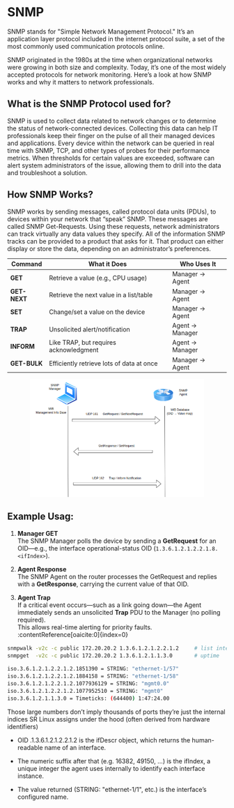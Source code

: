 # SNMP

SNMP stands for "Simple Network Management Protocol." It’s an application layer protocol included in the internet protocol suite, a set of the most commonly used communication protocols online.

SNMP originated in the 1980s at the time when organizational networks were growing in both size and complexity. Today, it’s one of the most widely accepted protocols for network monitoring. Here’s a look at how SNMP works and why it matters to network professionals.

## What is the SNMP Protocol used for?

SNMP is used to collect data related to network changes or to determine the status of network-connected devices. Collecting this data can help IT professionals keep their finger on the pulse of all their managed devices and applications. Every device within the network can be queried in real time with SNMP, TCP, and other types of probes for their performance metrics. When thresholds for certain values are exceeded, software can alert system administrators of the issue, allowing them to drill into the data and troubleshoot a solution.

## How SNMP Works?

SNMP works by sending messages, called protocol data units (PDUs), to devices within your network that “speak” SNMP. These messages are called SNMP Get-Requests. Using these requests, network administrators can track virtually any data values they specify. All of the information SNMP tracks can be provided to a product that asks for it. That product can either display or store the data, depending on an administrator’s preferences.

| Command      | What it Does                              | Who Uses It     |
| ------------ | ----------------------------------------- | --------------- |
| **GET**      | Retrieve a value (e.g., CPU usage)        | Manager → Agent |
| **GET-NEXT** | Retrieve the next value in a list/table   | Manager → Agent |
| **SET**      | Change/set a value on the device          | Manager → Agent |
| **TRAP**     | Unsolicited alert/notification            | Agent → Manager |
| **INFORM**   | Like TRAP, but requires acknowledgment    | Agent → Manager |
| **GET-BULK** | Efficiently retrieve lots of data at once | Manager → Agent |

<div align="center">
  <img src="./img/snmp.png" alt="snmp client-server communication flowchart" width="400"/>
</div>

## Example Usag:

1. **Manager GET**  
   The SNMP Manager polls the device by sending a **GetRequest** for an OID—e.g., the interface operational-status OID (`1.3.6.1.2.1.2.2.1.8.<ifIndex>`).

2. **Agent Response**  
   The SNMP Agent on the router processes the GetRequest and replies with a **GetResponse**, carrying the current value of that OID.

3. **Agent Trap**  
   If a critical event occurs—such as a link going down—the Agent immediately sends an unsolicited **Trap** PDU to the Manager (no polling required).  
   This allows real-time alerting for priority faults. :contentReference[oaicite:0]{index=0}

```bash
snmpwalk -v2c -c public 172.20.20.2 1.3.6.1.2.1.2.2.1.2     # list interfaces
snmpget  -v2c -c public 172.20.20.2 1.3.6.1.2.1.1.3.0       # uptime
```
```bash
iso.3.6.1.2.1.2.2.1.2.1851390 = STRING: "ethernet-1/57"
iso.3.6.1.2.1.2.2.1.2.1884158 = STRING: "ethernet-1/58"
iso.3.6.1.2.1.2.2.1.2.1077936129 = STRING: "mgmt0.0"
iso.3.6.1.2.1.2.2.1.2.1077952510 = STRING: "mgmt0"
iso.3.6.1.2.1.1.3.0 = Timeticks: (644400) 1:47:24.00
```
Those large numbers don’t imply thousands of ports they’re just the internal indices SR Linux assigns under the hood (often derived from hardware identifiers)

- OID .1.3.6.1.2.1.2.2.1.2 is the ifDescr object, which returns the human-readable name of an interface.

- The numeric suffix after that (e.g. 16382, 49150, …) is the ifIndex, a unique integer the agent uses internally to identify each interface instance.

- The value returned (STRING: "ethernet-1/1", etc.) is the interface’s configured name.
